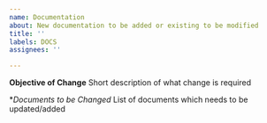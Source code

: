 ```yaml
---
name: Documentation
about: New documentation to be added or existing to be modified
title: ''
labels: DOCS
assignees: ''

---
```


**Objective of Change**
Short description of what change is required

**Documents to be Changed*
List of documents which needs to be updated/added
